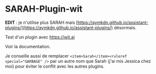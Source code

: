 SARAH-Plugin-wit
================

**EDIT** : je n'utilise plus SARAH mais [https://aymkdn.github.io/assistant-plugins/](https://aymkdn.github.io/assistant-plugins/) désormais.

Test d'un plugin avec https://wit.ai

Voir la documentation.

Je conseille aussi de remplacer `<item>Sarah</item><ruleref special="GARBAGE" />` par un autre nom que Sarah (j'ai mis Jessica chez moi) pour éviter le conflit avec les autres plugins.
